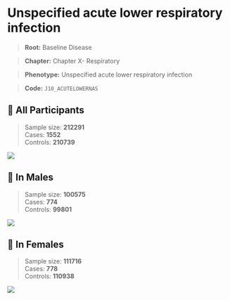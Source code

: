 # Unspecified acute lower respiratory infection

> **Root:** Baseline Disease  

> **Chapter:** Chapter X- Respiratory  

> **Phenotype:** Unspecified acute lower respiratory infection  

> **Code:** `J10_ACUTELOWERNAS`

## 🧪 All Participants  
> Sample size: **212291**  
> Cases: **1552**  
> Controls: **210739**
<img src="/Disease/Figures/ALL/Baseline/J10_ACUTELOWERNAS.png"/>
<CsvTable src="/Disease_Data/ALL/Baseline/LG_J10_ACUTELOWERNAS.csv" label="🔍 View full results" />

## 👨 In Males  
> Sample size: **100575**  
> Cases: **774**  
> Controls: **99801**
<img src="/Disease/Figures/Male/Baseline/J10_ACUTELOWERNAS.png"/>
<CsvTable src="/Disease_Data/Male/Baseline/LG_J10_ACUTELOWERNAS.csv" label="🔍 View full results" />

## 👩 In Females  
> Sample size: **111716**  
> Cases: **778**  
> Controls: **110938**
<img src="/Disease/Figures/Female/Baseline/J10_ACUTELOWERNAS.png"/>
<CsvTable src="/Disease_Data/Female/Baseline/LG_J10_ACUTELOWERNAS.csv" label="🔍 View full results" />

